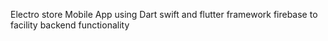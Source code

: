 Electro store Mobile App
using Dart swift and flutter framework
firebase to facility backend functionality
